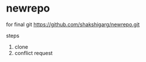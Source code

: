 # newrepo
for final git
https://github.com/shakshigarg/newrepo.git


steps
1. clone
2. conflict request

